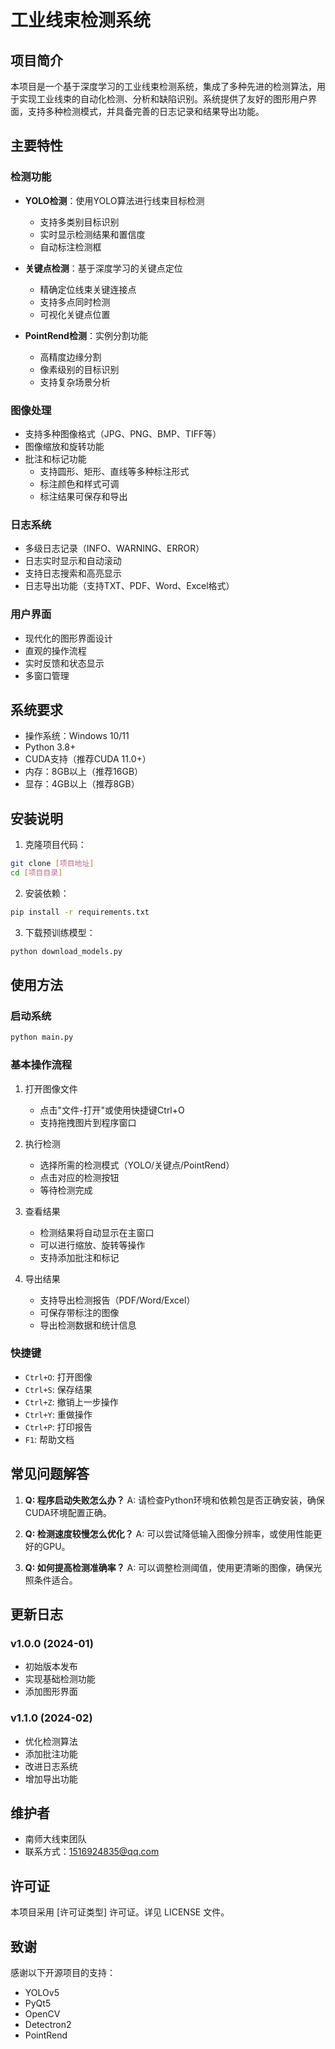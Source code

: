 # 工业线束检测系统

## 项目简介
本项目是一个基于深度学习的工业线束检测系统，集成了多种先进的检测算法，用于实现工业线束的自动化检测、分析和缺陷识别。系统提供了友好的图形用户界面，支持多种检测模式，并具备完善的日志记录和结果导出功能。

## 主要特性
### 检测功能
- **YOLO检测**：使用YOLO算法进行线束目标检测
  - 支持多类别目标识别
  - 实时显示检测结果和置信度
  - 自动标注检测框

- **关键点检测**：基于深度学习的关键点定位
  - 精确定位线束关键连接点
  - 支持多点同时检测
  - 可视化关键点位置

- **PointRend检测**：实例分割功能
  - 高精度边缘分割
  - 像素级别的目标识别
  - 支持复杂场景分析

### 图像处理
- 支持多种图像格式（JPG、PNG、BMP、TIFF等）
- 图像缩放和旋转功能
- 批注和标记功能
  - 支持圆形、矩形、直线等多种标注形式
  - 标注颜色和样式可调
  - 标注结果可保存和导出

### 日志系统
- 多级日志记录（INFO、WARNING、ERROR）
- 日志实时显示和自动滚动
- 支持日志搜索和高亮显示
- 日志导出功能（支持TXT、PDF、Word、Excel格式）

### 用户界面
- 现代化的图形界面设计
- 直观的操作流程
- 实时反馈和状态显示
- 多窗口管理

## 系统要求
- 操作系统：Windows 10/11
- Python 3.8+
- CUDA支持（推荐CUDA 11.0+）
- 内存：8GB以上（推荐16GB）
- 显存：4GB以上（推荐8GB）

## 安装说明
1. 克隆项目代码：
```bash
git clone [项目地址]
cd [项目目录]
```

2. 安装依赖：
```bash
pip install -r requirements.txt
```

3. 下载预训练模型：
```bash
python download_models.py
```

## 使用方法
### 启动系统
```bash
python main.py
```

### 基本操作流程
1. 打开图像文件
   - 点击"文件-打开"或使用快捷键Ctrl+O
   - 支持拖拽图片到程序窗口

2. 执行检测
   - 选择所需的检测模式（YOLO/关键点/PointRend）
   - 点击对应的检测按钮
   - 等待检测完成

3. 查看结果
   - 检测结果将自动显示在主窗口
   - 可以进行缩放、旋转等操作
   - 支持添加批注和标记

4. 导出结果
   - 支持导出检测报告（PDF/Word/Excel）
   - 可保存带标注的图像
   - 导出检测数据和统计信息

### 快捷键
- `Ctrl+O`: 打开图像
- `Ctrl+S`: 保存结果
- `Ctrl+Z`: 撤销上一步操作
- `Ctrl+Y`: 重做操作
- `Ctrl+P`: 打印报告
- `F1`: 帮助文档

## 常见问题解答
1. **Q: 程序启动失败怎么办？**
   A: 请检查Python环境和依赖包是否正确安装，确保CUDA环境配置正确。

2. **Q: 检测速度较慢怎么优化？**
   A: 可以尝试降低输入图像分辨率，或使用性能更好的GPU。

3. **Q: 如何提高检测准确率？**
   A: 可以调整检测阈值，使用更清晰的图像，确保光照条件适合。

## 更新日志
### v1.0.0 (2024-01)
- 初始版本发布
- 实现基础检测功能
- 添加图形界面

### v1.1.0 (2024-02)
- 优化检测算法
- 添加批注功能
- 改进日志系统
- 增加导出功能

## 维护者
- 南师大线束团队
- 联系方式：1516924835@qq.com

## 许可证
本项目采用 [许可证类型] 许可证。详见 LICENSE 文件。

## 致谢
感谢以下开源项目的支持：
- YOLOv5
- PyQt5
- OpenCV
- Detectron2
- PointRend
